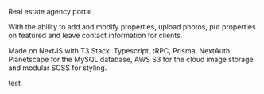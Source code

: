 Real estate agency portal

With the ability to add and modify properties, upload photos, put properties on featured and leave contact information for clients.

Made on NextJS with T3 Stack: Typescript, tRPC, Prisma, NextAuth. Planetscape for the MySQL database, AWS S3 for the cloud image storage and modular SCSS for styling.

test